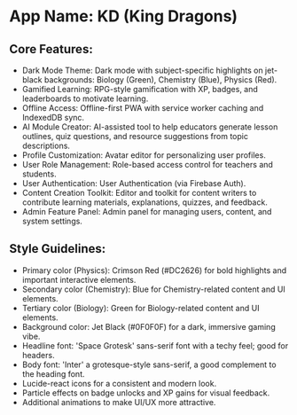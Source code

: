 # **App Name**: KD (King Dragons)

## Core Features:

- Dark Mode Theme: Dark mode with subject-specific highlights on jet-black backgrounds: Biology (Green), Chemistry (Blue), Physics (Red).
- Gamified Learning: RPG-style gamification with XP, badges, and leaderboards to motivate learning.
- Offline Access: Offline-first PWA with service worker caching and IndexedDB sync.
- AI Module Creator: AI-assisted tool to help educators generate lesson outlines, quiz questions, and resource suggestions from topic descriptions.
- Profile Customization: Avatar editor for personalizing user profiles.
- User Role Management: Role-based access control for teachers and students.
- User Authentication: User Authentication (via Firebase Auth).
- Content Creation Toolkit: Editor and toolkit for content writers to contribute learning materials, explanations, quizzes, and feedback.
- Admin Feature Panel: Admin panel for managing users, content, and system settings.

## Style Guidelines:

- Primary color (Physics): Crimson Red (#DC2626) for bold highlights and important interactive elements.
- Secondary color (Chemistry): Blue for Chemistry-related content and UI elements.
- Tertiary color (Biology): Green for Biology-related content and UI elements.
- Background color: Jet Black (#0F0F0F) for a dark, immersive gaming vibe.
- Headline font: 'Space Grotesk' sans-serif font with a techy feel; good for headers.
- Body font: 'Inter' a grotesque-style sans-serif, a good complement to the heading font.
- Lucide-react icons for a consistent and modern look.
- Particle effects on badge unlocks and XP gains for visual feedback.
- Additional animations to make UI/UX more attractive.